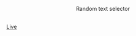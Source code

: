 <p align="center">Random text selector</p>
<br>
<a href="https://abhiram-jayakumar.github.io/Random/" align="center">Live</a>
